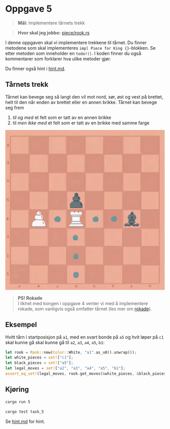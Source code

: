 # Oppgave 5
> **Mål:** Implementere tårnets trekk

> **Hvor skal jeg jobbe:** [piece/rook.rs](piece/rook.rs)

I denne oppgaven skal vi implementere trekkene til tårnet. Du finner metodene som skal implementeres
`impl Piece for King {}`-blokken. Se etter metoden som inneholder en `todo!()`. I koden finner du også 
kommentarer som forklarer hva ulike metoder gjør.

Du finner også hint i [hint.md](hint.md).

## Tårnets trekk
Tårnet kan bevege seg så langt den vil mot nord, sør, øst og vest på brettet, helt til den når
enden av brettet eller en annen brikke. Tårnet kan bevege seg frem

1. *til og med* et felt som er tatt av en annen brikke  
2. til *men ikke med* et felt som er tatt av en brikke med samme farge

![Tårntrekk](../../images/moves/rook.gif)

> **PS! Rokade**  
> I likhet med kongen i oppgave 4 venter vi med å implementere rokade, som vanligvis også
omfatter tårnet (les mer om [rokade](https://no.wikipedia.org/wiki/Rokade)).

## Eksempel
Hvitt tårn i startposisjon på `a1`, med en svart bonde på `a5` og hvit løper på `c1` skal kunne
gå  skal kunne gå til `a2`, `a3`, `a4`, `a5`, `b1`:

```rust
let rook = Rook::new(Color::White, "a1".as_u8().unwrap());
let white_pieces = set!["c1"];
let black_pieces = set!["a5"];
let legal_moves = set!["a2", "a3", "a4", "a5", "b1"];
assert_eq_set!(legal_moves, rook.get_moves(&white_pieces, &black_pieces);
```

## Kjøring
```bash
cargo run 5
```
```bash
cargo test task_5
```

Se [hint.md](hint.md) for hint.